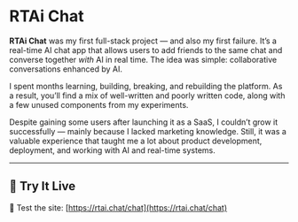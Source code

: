 # RTAi Chat

**RTAi Chat** was my first full-stack project — and also my first failure. It’s a real-time AI chat app that allows users to add friends to the same chat and converse together *with* AI in real time. The idea was simple: collaborative conversations enhanced by AI.

I spent months learning, building, breaking, and rebuilding the platform. As a result, you’ll find a mix of well-written and poorly written code, along with a few unused components from my experiments.

Despite gaining some users after launching it as a SaaS, I couldn’t grow it successfully — mainly because I lacked marketing knowledge. Still, it was a valuable experience that taught me a lot about product development, deployment, and working with AI and real-time systems.

---

## 🚀 Try It Live

🧪 Test the site: [https://rtai.chat/chat](https://rtai.chat/chat)


